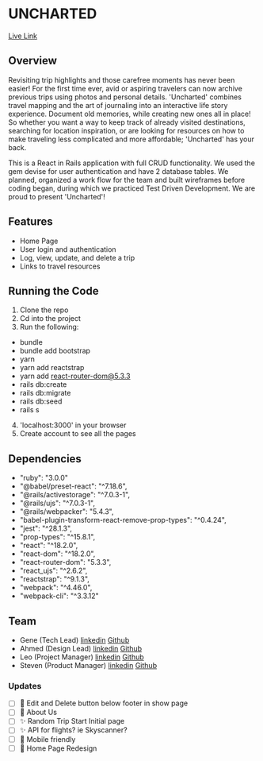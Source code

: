 # UNCHARTED   
[Live Link](https://uncharted-app.onrender.com/)

## Overview
Revisiting trip highlights and those carefree moments has never been easier! For the first time ever, avid or aspiring travelers can now archive previous trips using photos and personal details. 'Uncharted' combines travel mapping and the art of journaling into an interactive life story experience. Document old memories, while creating new ones all in place! So whether you want a way to keep track of already visited destinations, searching for location inspiration, or are looking for resources on how to make traveling less complicated and more affordable; 'Uncharted' has your back.   

This is a React in Rails application with full CRUD functionality. We used the gem devise for user authentication and have 2 database tables. We planned, organized a work flow for the team and built wireframes before coding began, during which we practiced Test Driven Development. We are proud to present 'Uncharted'!

## Features
- Home Page
- User login and authentication
- Log, view, update, and delete a trip 
- Links to travel resources

## Running the Code
1. Clone the repo 
2. Cd into the project
3. Run the following:
- bundle
- bundle add bootstrap
- yarn
- yarn add reactstrap
- yarn add react-router-dom@5.3.3
- rails db:create
- rails db:migrate
- rails db:seed
- rails s
4. 'localhost:3000' in your browser 
5. Create account to see all the pages


## Dependencies
- "ruby": "3.0.0"
- "@babel/preset-react": "^7.18.6",
- "@rails/activestorage": "^7.0.3-1",
- "@rails/ujs": "^7.0.3-1",
- "@rails/webpacker": "5.4.3",
- "babel-plugin-transform-react-remove-prop-types": "^0.4.24",
- "jest": "^28.1.3",
- "prop-types": "^15.8.1",
- "react": "^18.2.0",
- "react-dom": "^18.2.0",
- "react-router-dom": "5.3.3",
- "react_ujs": "^2.6.2",
- "reactstrap": "^9.1.3",
- "webpack": "^4.46.0",
- "webpack-cli": "^3.3.12"

## Team
- Gene (Tech Lead) [linkedin](https://www.linkedin.com/in/gene-martinez/) [Github](https://github.com/Genemichael25)
- Ahmed (Design Lead) [linkedin](https://www.linkedin.com/in/ahmed-alkhafaji/) [Github](https://github.com/Ahmedkhafaji)
- Leo (Project Manager) [linkedin](https://www.linkedin.com/in/leo-contreras/) [Github](https://github.com/LeoContreras93)
- Steven (Product Manager) [linkedin](https://www.linkedin.com/in/steven-charlez-dunn/) [Github](https://github.com/scharlez)

### Updates

- [ ] 🐛 Edit and Delete button below footer in show page
- [ ] 💅 About Us
- [ ] ✨ Random Trip Start Initial page
- [ ] ✨ API for flights? ie Skyscanner?
- [ ] 💅 Mobile friendly
- [ ] 💅 Home Page Redesign
